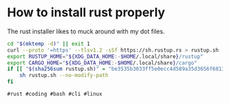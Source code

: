 # How to install rust properly

The rust installer likes to muck around with my dot files.

```bash
cd "$(mktemp -d)" || exit 1
curl --proto '=https' --tlsv1.2 -sSf https://sh.rustup.rs > rustup.sh
export RUSTUP_HOME="${XDG_DATA_HOME:-$HOME/.local/share}/rustup"
export CARGO_HOME="${XDG_DATA_HOME:-$HOME/.local/share}/cargo"
if [[ "$(sha256sum rustup.sh)" = "be3535b3033ff5e0ecc4d589a35d3656f681332f860c5fd6684859970165ddcc" ]]; then
    sh rustup.sh --no-modify-path
fi
```

    #rust #coding #bash #cli #linux
